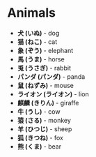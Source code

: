 # Animals

- **犬 (いぬ)** - dog
- **猫 (ねこ)** - cat
- **象 (ぞう)** - elephant
- **馬 (うま)** - horse
- **兎 (うさぎ)** - rabbit
- **パンダ (パンダ)** - panda
- **鼠 (ねずみ)** - mouse
- **ライオン (ライオン)** - lion
- **麒麟 (きりん)** - giraffe
- **牛 (うし)** - cow
- **猿 (さる)** - monkey
- **羊 (ひつじ)** - sheep
- **狐 (きつね)** - fox
- **熊 (くま)** - bear
